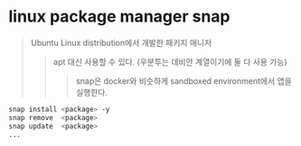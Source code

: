 # linux package manager snap

> Ubuntu Linux distribution에서 개발한 패키지 매니저
>
> > apt 대신 사용할 수 있다. (우분투는 데비안 계열이기에 둘 다 사용 가능)
> >
> > > snap은 docker와 비슷하게 sandboxed environment에서 앱을 실행한다.

```sh
snap install <package> -y
snap remove  <package>
snap update  <package>
...
```

